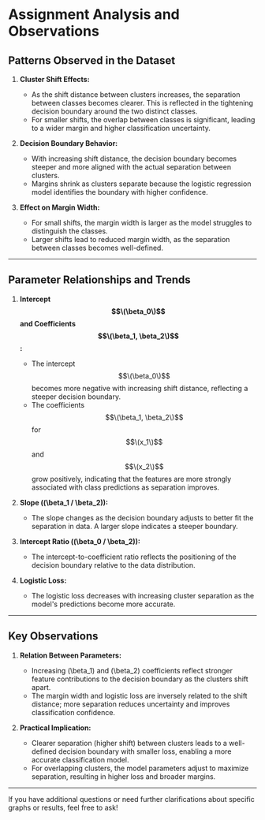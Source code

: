 # Assignment Analysis and Observations

## Patterns Observed in the Dataset

1. **Cluster Shift Effects:**
   - As the shift distance between clusters increases, the separation between classes becomes clearer. This is reflected in the tightening decision boundary around the two distinct classes.
   - For smaller shifts, the overlap between classes is significant, leading to a wider margin and higher classification uncertainty.

2. **Decision Boundary Behavior:**
   - With increasing shift distance, the decision boundary becomes steeper and more aligned with the actual separation between clusters.
   - Margins shrink as clusters separate because the logistic regression model identifies the boundary with higher confidence.

3. **Effect on Margin Width:**
   - For small shifts, the margin width is larger as the model struggles to distinguish the classes.
   - Larger shifts lead to reduced margin width, as the separation between classes becomes well-defined.

---

## Parameter Relationships and Trends

1. **Intercept $$\(\beta_0\)$$ and Coefficients $$\(\beta_1, \beta_2\)$$:**
   - The intercept $$\(\beta_0\)$$ becomes more negative with increasing shift distance, reflecting a steeper decision boundary.
   - The coefficients $$\(\beta_1, \beta_2\)$$ for $$\(x_1\)$$ and $$\(x_2\)$$ grow positively, indicating that the features are more strongly associated with class predictions as separation improves.

2. **Slope (\(\beta_1 / \beta_2\)):**
   - The slope changes as the decision boundary adjusts to better fit the separation in data. A larger slope indicates a steeper boundary.

3. **Intercept Ratio (\(\beta_0 / \beta_2\)):**
   - The intercept-to-coefficient ratio reflects the positioning of the decision boundary relative to the data distribution.

4. **Logistic Loss:**
   - The logistic loss decreases with increasing cluster separation as the model's predictions become more accurate.

---

## Key Observations

1. **Relation Between Parameters:**
   - Increasing \(\beta_1\) and \(\beta_2\) coefficients reflect stronger feature contributions to the decision boundary as the clusters shift apart.
   - The margin width and logistic loss are inversely related to the shift distance; more separation reduces uncertainty and improves classification confidence.

2. **Practical Implication:**
   - Clearer separation (higher shift) between clusters leads to a well-defined decision boundary with smaller loss, enabling a more accurate classification model.
   - For overlapping clusters, the model parameters adjust to maximize separation, resulting in higher loss and broader margins.

---

If you have additional questions or need further clarifications about specific graphs or results, feel free to ask!
